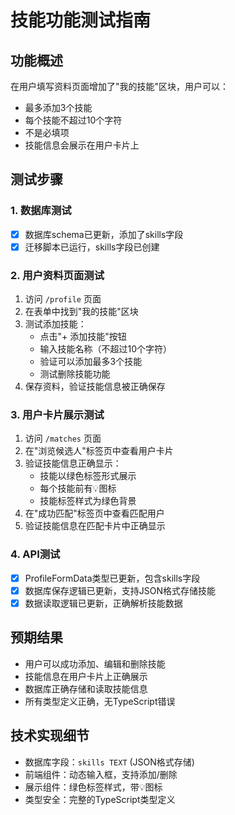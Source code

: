 # 技能功能测试指南

## 功能概述
在用户填写资料页面增加了"我的技能"区块，用户可以：
- 最多添加3个技能
- 每个技能不超过10个字符
- 不是必填项
- 技能信息会展示在用户卡片上

## 测试步骤

### 1. 数据库测试
- [x] 数据库schema已更新，添加了skills字段
- [x] 迁移脚本已运行，skills字段已创建

### 2. 用户资料页面测试
1. 访问 `/profile` 页面
2. 在表单中找到"我的技能"区块
3. 测试添加技能：
   - 点击"+ 添加技能"按钮
   - 输入技能名称（不超过10个字符）
   - 验证可以添加最多3个技能
   - 测试删除技能功能
4. 保存资料，验证技能信息被正确保存

### 3. 用户卡片展示测试
1. 访问 `/matches` 页面
2. 在"浏览候选人"标签页中查看用户卡片
3. 验证技能信息正确显示：
   - 技能以绿色标签形式展示
   - 每个技能前有💡图标
   - 技能标签样式为绿色背景
4. 在"成功匹配"标签页中查看匹配用户
5. 验证技能信息在匹配卡片中正确显示

### 4. API测试
- [x] ProfileFormData类型已更新，包含skills字段
- [x] 数据库保存逻辑已更新，支持JSON格式存储技能
- [x] 数据读取逻辑已更新，正确解析技能数据

## 预期结果
- 用户可以成功添加、编辑和删除技能
- 技能信息在用户卡片上正确展示
- 数据库正确存储和读取技能信息
- 所有类型定义正确，无TypeScript错误

## 技术实现细节
- 数据库字段：`skills TEXT` (JSON格式存储)
- 前端组件：动态输入框，支持添加/删除
- 展示组件：绿色标签样式，带💡图标
- 类型安全：完整的TypeScript类型定义

